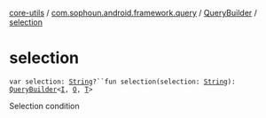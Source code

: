 [core-utils](../../index.md) / [com.sophoun.android.framework.query](../index.md) / [QueryBuilder](index.md) / [selection](./selection.md)

# selection

`var selection: `[`String`](https://kotlinlang.org/api/latest/jvm/stdlib/kotlin/-string/index.html)`?``fun selection(selection: `[`String`](https://kotlinlang.org/api/latest/jvm/stdlib/kotlin/-string/index.html)`): `[`QueryBuilder`](index.md)`<`[`I`](index.md#I)`, `[`O`](index.md#O)`, `[`T`](index.md#T)`>`

Selection condition

